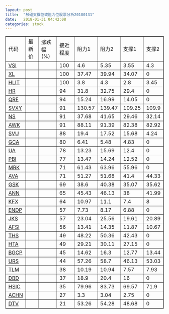 ```yaml
---
layout: post
title:  "触碰支撑位或阻力位股票分析20180131"
date:   2018-01-31 04:42:08
categories: stock
---
```

<script type="text/javascript">
var stockList = []
stockList.push('gb_vsi');
stockList.push('gb_xl');
stockList.push('gb_hlit');
stockList.push('gb_hr');
stockList.push('gb_qre');
stockList.push('gb_svxy');
stockList.push('gb_ns');
stockList.push('gb_awk');
stockList.push('gb_svu');
stockList.push('gb_gca');
stockList.push('gb_ua');
stockList.push('gb_pbi');
stockList.push('gb_mrk');
stockList.push('gb_ava');
stockList.push('gb_gsk');
stockList.push('gb_ann');
stockList.push('gb_kfx');
stockList.push('gb_endp');
stockList.push('gb_jks');
stockList.push('gb_afsi');
stockList.push('gb_ths');
stockList.push('gb_hta');
stockList.push('gb_bgcp');
stockList.push('gb_urs');
stockList.push('gb_tlm');
stockList.push('gb_dbd');
stockList.push('gb_hsic');
stockList.push('gb_achn');
stockList.push('gb_dtv');
</script>
<table border="1">
 <tr>
 <td>代码</td>
 <td>最新价</td>
 <td>涨跌幅(%)</td>
 <td>接近程度</td>
 <td>阻力1</td>
 <td>阻力2</td>
 <td>支撑1</td>
 <td>支撑2</td>
</tr>
  <tr id="vsi" class="green">
  <td><a href="http://stock.finance.sina.com.cn/usstock/quotes/VSI.html" target="_blank">VSI</a></td><td></td><td></td><td>100</td><td>4.6</td><td>5.35</td><td>3.55</td><td>4.3</td></tr>
  <tr id="xl" class="red">
  <td><a href="http://stock.finance.sina.com.cn/usstock/quotes/XL.html" target="_blank">XL</a></td><td></td><td></td><td>100</td><td>37.47</td><td>39.94</td><td>34.07</td><td>0</td></tr>
  <tr id="hlit" class="red">
  <td><a href="http://stock.finance.sina.com.cn/usstock/quotes/HLIT.html" target="_blank">HLIT</a></td><td></td><td></td><td>100</td><td>3.8</td><td>4.3</td><td>2.8</td><td>3.45</td></tr>
  <tr id="hr" class="green">
  <td><a href="http://stock.finance.sina.com.cn/usstock/quotes/HR.html" target="_blank">HR</a></td><td></td><td></td><td>94</td><td>31.8</td><td>32.75</td><td>29.4</td><td>0</td></tr>
  <tr id="qre" class="red">
  <td><a href="http://stock.finance.sina.com.cn/usstock/quotes/QRE.html" target="_blank">QRE</a></td><td></td><td></td><td>94</td><td>15.24</td><td>16.99</td><td>14.05</td><td>0</td></tr>
  <tr id="svxy" class="green">
  <td><a href="http://stock.finance.sina.com.cn/usstock/quotes/SVXY.html" target="_blank">SVXY</a></td><td></td><td></td><td>91</td><td>130.57</td><td>139.47</td><td>109.25</td><td>109.9</td></tr>
  <tr id="ns" class="green">
  <td><a href="http://stock.finance.sina.com.cn/usstock/quotes/NS.html" target="_blank">NS</a></td><td></td><td></td><td>91</td><td>37.68</td><td>41.65</td><td>29.46</td><td>32.14</td></tr>
  <tr id="awk" class="green">
  <td><a href="http://stock.finance.sina.com.cn/usstock/quotes/AWK.html" target="_blank">AWK</a></td><td></td><td></td><td>91</td><td>88.11</td><td>91.39</td><td>82.38</td><td>82.92</td></tr>
  <tr id="svu" class="green">
  <td><a href="http://stock.finance.sina.com.cn/usstock/quotes/SVU.html" target="_blank">SVU</a></td><td></td><td></td><td>88</td><td>19.4</td><td>17.52</td><td>15.68</td><td>4.24</td></tr>
  <tr id="gca" class="green">
  <td><a href="http://stock.finance.sina.com.cn/usstock/quotes/GCA.html" target="_blank">GCA</a></td><td></td><td></td><td>80</td><td>6.41</td><td>5.48</td><td>4.83</td><td>0</td></tr>
  <tr id="ua" class="red">
  <td><a href="http://stock.finance.sina.com.cn/usstock/quotes/UA.html" target="_blank">UA</a></td><td></td><td></td><td>78</td><td>13.23</td><td>15.69</td><td>12.4</td><td>0</td></tr>
  <tr id="pbi" class="green">
  <td><a href="http://stock.finance.sina.com.cn/usstock/quotes/PBI.html" target="_blank">PBI</a></td><td></td><td></td><td>77</td><td>13.47</td><td>14.24</td><td>12.52</td><td>0</td></tr>
  <tr id="mrk" class="red">
  <td><a href="http://stock.finance.sina.com.cn/usstock/quotes/MRK.html" target="_blank">MRK</a></td><td></td><td></td><td>71</td><td>61.43</td><td>63.96</td><td>55.96</td><td>0</td></tr>
  <tr id="ava" class="red">
  <td><a href="http://stock.finance.sina.com.cn/usstock/quotes/AVA.html" target="_blank">AVA</a></td><td></td><td></td><td>71</td><td>51.27</td><td>51.68</td><td>41.4</td><td>44.33</td></tr>
  <tr id="gsk" class="red">
  <td><a href="http://stock.finance.sina.com.cn/usstock/quotes/GSK.html" target="_blank">GSK</a></td><td></td><td></td><td>69</td><td>38.6</td><td>40.38</td><td>35.07</td><td>35.62</td></tr>
  <tr id="ann" class="red">
  <td><a href="http://stock.finance.sina.com.cn/usstock/quotes/ANN.html" target="_blank">ANN</a></td><td></td><td></td><td>65</td><td>45.43</td><td>46.13</td><td>38</td><td>41.99</td></tr>
  <tr id="kfx" class="green">
  <td><a href="http://stock.finance.sina.com.cn/usstock/quotes/KFX.html" target="_blank">KFX</a></td><td></td><td></td><td>64</td><td>10.97</td><td>11.1</td><td>7.4</td><td>8</td></tr>
  <tr id="endp" class="green">
  <td><a href="http://stock.finance.sina.com.cn/usstock/quotes/ENDP.html" target="_blank">ENDP</a></td><td></td><td></td><td>57</td><td>7.73</td><td>8.17</td><td>6.88</td><td>0</td></tr>
  <tr id="jks" class="red">
  <td><a href="http://stock.finance.sina.com.cn/usstock/quotes/JKS.html" target="_blank">JKS</a></td><td></td><td></td><td>57</td><td>23.04</td><td>25.56</td><td>19.61</td><td>20.89</td></tr>
  <tr id="afsi" class="red">
  <td><a href="http://stock.finance.sina.com.cn/usstock/quotes/AFSI.html" target="_blank">AFSI</a></td><td></td><td></td><td>56</td><td>13.41</td><td>14.35</td><td>11.87</td><td>10.67</td></tr>
  <tr id="ths" class="red">
  <td><a href="http://stock.finance.sina.com.cn/usstock/quotes/THS.html" target="_blank">THS</a></td><td></td><td></td><td>49</td><td>48.22</td><td>50.36</td><td>42.43</td><td>0</td></tr>
  <tr id="hta" class="green">
  <td><a href="http://stock.finance.sina.com.cn/usstock/quotes/HTA.html" target="_blank">HTA</a></td><td></td><td></td><td>49</td><td>29.21</td><td>30.11</td><td>27.15</td><td>0</td></tr>
  <tr id="bgcp" class="red">
  <td><a href="http://stock.finance.sina.com.cn/usstock/quotes/BGCP.html" target="_blank">BGCP</a></td><td></td><td></td><td>45</td><td>14.62</td><td>16.3</td><td>12.77</td><td>13.44</td></tr>
  <tr id="urs" class="green">
  <td><a href="http://stock.finance.sina.com.cn/usstock/quotes/URS.html" target="_blank">URS</a></td><td></td><td></td><td>44</td><td>57.26</td><td>58.7</td><td>46.13</td><td>53.03</td></tr>
  <tr id="tlm" class="green">
  <td><a href="http://stock.finance.sina.com.cn/usstock/quotes/TLM.html" target="_blank">TLM</a></td><td></td><td></td><td>38</td><td>10.19</td><td>10.94</td><td>7.57</td><td>7.93</td></tr>
  <tr id="dbd" class="red">
  <td><a href="http://stock.finance.sina.com.cn/usstock/quotes/DBD.html" target="_blank">DBD</a></td><td></td><td></td><td>37</td><td>18.9</td><td>20.4</td><td>16</td><td>0</td></tr>
  <tr id="hsic" class="red">
  <td><a href="http://stock.finance.sina.com.cn/usstock/quotes/HSIC.html" target="_blank">HSIC</a></td><td></td><td></td><td>35</td><td>79.96</td><td>83.73</td><td>69.57</td><td>71.9</td></tr>
  <tr id="achn" class="green">
  <td><a href="http://stock.finance.sina.com.cn/usstock/quotes/ACHN.html" target="_blank">ACHN</a></td><td></td><td></td><td>27</td><td>3.3</td><td>3.04</td><td>2.75</td><td>0</td></tr>
  <tr id="dtv" class="red">
  <td><a href="http://stock.finance.sina.com.cn/usstock/quotes/DTV.html" target="_blank">DTV</a></td><td></td><td></td><td>21</td><td>53.26</td><td>54.28</td><td>48.68</td><td>0</td></tr>
</table>
